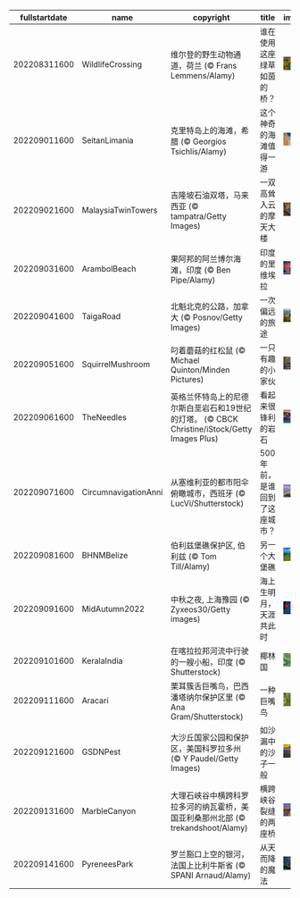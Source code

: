 |fullstartdate|name|copyright|title|image|
|--|--|--|--|--|
202208311600|WildlifeCrossing|维尔登的野生动物通道，荷兰 (© Frans Lemmens/Alamy)|谁在使用这座绿草如茵的桥？|![](/zh-CN/2022/09/202208311600WildlifeCrossing.jpg)|
202209011600|SeitanLimania|克里特岛上的海滩，希腊 (© Georgios Tsichlis/Alamy)|这个神奇的海滩值得一游|![](/zh-CN/2022/09/202209011600SeitanLimania.jpg)|
202209021600|MalaysiaTwinTowers|吉隆坡石油双塔，马来西亚 (© tampatra/Getty Images)|一双高耸入云的摩天大楼|![](/zh-CN/2022/09/202209021600MalaysiaTwinTowers.jpg)|
202209031600|ArambolBeach|果阿邦的阿兰博尔海滩，印度 (© Ben Pipe/Alamy)|印度的里维埃拉|![](/zh-CN/2022/09/202209031600ArambolBeach.jpg)|
202209041600|TaigaRoad|北魁北克的公路，加拿大 (© Posnov/Getty Images)|一次偏远的旅途|![](/zh-CN/2022/09/202209041600TaigaRoad.jpg)|
202209051600|SquirrelMushroom|叼着蘑菇的红松鼠 (© Michael Quinton/Minden Pictures)|一只有趣的小家伙|![](/zh-CN/2022/09/202209051600SquirrelMushroom.jpg)|
202209061600|TheNeedles|英格兰怀特岛上的尼德尔斯白垩岩石和19世纪的灯塔。 (© CBCK Christine/iStock/Getty Images Plus)|看起来很锋利的岩石|![](/zh-CN/2022/09/202209061600TheNeedles.jpg)|
202209071600|CircumnavigationAnni|从塞维利亚的都市阳伞俯瞰城市，西班牙 (© LucVi/Shutterstock)|500年前，是谁回到了这座城市？|![](/zh-CN/2022/09/202209071600CircumnavigationAnni.jpg)|
202209081600|BHNMBelize|伯利兹堡礁保护区, 伯利兹 (© Tom Till/Alamy)|另一个大堡礁|![](/zh-CN/2022/09/202209081600BHNMBelize.jpg)|
202209091600|MidAutumn2022|中秋之夜, 上海豫园 (© Zyxeos30/Getty images)|海上生明月，天涯共此时|![](/zh-CN/2022/09/202209091600MidAutumn2022.jpg)|
202209101600|KeralaIndia|在喀拉拉邦河流中行驶的一艘小船，印度 (© Shutterstock)|椰林国|![](/zh-CN/2022/09/202209101600KeralaIndia.jpg)|
202209111600|Aracari|栗耳簇舌巨嘴鸟，巴西潘塔纳尔保护区里 (© Ana Gram/Shutterstock)|一种巨嘴鸟|![](/zh-CN/2022/09/202209111600Aracari.jpg)|
202209121600|GSDNPest|大沙丘国家公园和保护区，美国科罗拉多州 (© Y Paudel/Getty Images)|如沙漏中的沙子一般|![](/zh-CN/2022/09/202209121600GSDNPest.jpg)|
202209131600|MarbleCanyon|大理石峡谷中横跨科罗拉多河的纳瓦霍桥，美国亚利桑那州北部  (© trekandshoot/Alamy)|横跨峡谷裂缝的两座桥|![](/zh-CN/2022/09/202209131600MarbleCanyon.jpg)|
202209141600|PyreneesPark|罗兰豁口上空的银河，法国上比利牛斯省 (© SPANI Arnaud/Alamy)|从天而降的魔法|![](/zh-CN/2022/09/202209141600PyreneesPark.jpg)|
